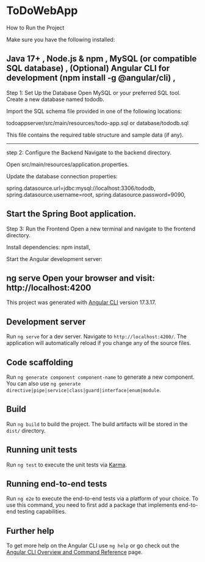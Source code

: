 # ToDoWebApp

How to Run the Project

Make sure you have the following installed:

Java 17+ ,
Node.js & npm ,
MySQL (or compatible SQL database) ,
(Optional) Angular CLI for development (npm install -g @angular/cli) ,
---------------------------------- 
Step 1: Set Up the Database 
Open MySQL or your preferred SQL tool. 
Create a new database named tododb. 

Import the SQL schema file provided in one of the following locations: 

todoappserver/src/main/resources/todo-app.sql 
or 
database/tododb.sql  

This file contains the required table structure and sample data (if any). 

---------------------------------------------------------------------------------------
step 2: Configure the Backend 
Navigate to the backend directory. 

Open src/main/resources/application.properties. 

Update the database connection properties: 

spring.datasource.url=jdbc:mysql://localhost:3306/tododb, 
spring.datasource.username=root, 
spring.datasource.password=9090, 

Start the Spring Boot application. 
----------------------------------------------------------------------------------------

Step 3: Run the Frontend 
Open a new terminal and navigate to the frontend directory. 

Install dependencies:
npm install,

Start the Angular development server: 

ng serve 
Open your browser and visit: 
http://localhost:4200 
-----------------------------------------------------------------------------------------


This project was generated with [Angular CLI](https://github.com/angular/angular-cli) version 17.3.17.

## Development server

Run `ng serve` for a dev server. Navigate to `http://localhost:4200/`. The application will automatically reload if you change any of the source files.

## Code scaffolding

Run `ng generate component component-name` to generate a new component. You can also use `ng generate directive|pipe|service|class|guard|interface|enum|module`.

## Build

Run `ng build` to build the project. The build artifacts will be stored in the `dist/` directory.

## Running unit tests

Run `ng test` to execute the unit tests via [Karma](https://karma-runner.github.io).

## Running end-to-end tests

Run `ng e2e` to execute the end-to-end tests via a platform of your choice. To use this command, you need to first add a package that implements end-to-end testing capabilities.

## Further help

To get more help on the Angular CLI use `ng help` or go check out the [Angular CLI Overview and Command Reference](https://angular.io/cli) page.
